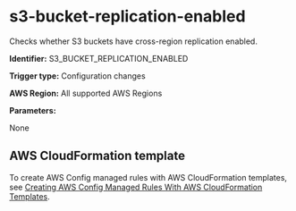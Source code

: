 # s3\-bucket\-replication\-enabled<a name="s3-bucket-replication-enabled"></a>

Checks whether S3 buckets have cross\-region replication enabled\.

**Identifier:** S3\_BUCKET\_REPLICATION\_ENABLED

**Trigger type:** Configuration changes

**AWS Region:** All supported AWS Regions

**Parameters:**

 None  

## AWS CloudFormation template<a name="w22aac11c29c17d297c15"></a>

To create AWS Config managed rules with AWS CloudFormation templates, see [Creating AWS Config Managed Rules With AWS CloudFormation Templates](aws-config-managed-rules-cloudformation-templates.md)\.